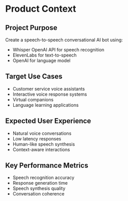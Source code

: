 # Product Context

## Project Purpose
Create a speech-to-speech conversational AI bot using:
- Whisper OpenAI API for speech recognition
- ElevenLabs for text-to-speech
- OpenAI for language model

## Target Use Cases
- Customer service voice assistants
- Interactive voice response systems
- Virtual companions
- Language learning applications

## Expected User Experience
- Natural voice conversations
- Low latency responses
- Human-like speech synthesis
- Context-aware interactions

## Key Performance Metrics
- Speech recognition accuracy
- Response generation time
- Speech synthesis quality
- Conversation coherence

